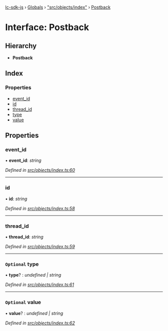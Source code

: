 [lc-sdk-js](../README.md) › [Globals](../globals.md) › ["src/objects/index"](../modules/_src_objects_index_.md) › [Postback](_src_objects_index_.postback.md)

# Interface: Postback

## Hierarchy

* **Postback**

## Index

### Properties

* [event_id](_src_objects_index_.postback.md#event_id)
* [id](_src_objects_index_.postback.md#id)
* [thread_id](_src_objects_index_.postback.md#thread_id)
* [type](_src_objects_index_.postback.md#optional-type)
* [value](_src_objects_index_.postback.md#optional-value)

## Properties

###  event_id

• **event_id**: *string*

*Defined in [src/objects/index.ts:60](https://github.com/livechat/lc-sdk-js/blob/38eeefe/src/objects/index.ts#L60)*

___

###  id

• **id**: *string*

*Defined in [src/objects/index.ts:58](https://github.com/livechat/lc-sdk-js/blob/38eeefe/src/objects/index.ts#L58)*

___

###  thread_id

• **thread_id**: *string*

*Defined in [src/objects/index.ts:59](https://github.com/livechat/lc-sdk-js/blob/38eeefe/src/objects/index.ts#L59)*

___

### `Optional` type

• **type**? : *undefined | string*

*Defined in [src/objects/index.ts:61](https://github.com/livechat/lc-sdk-js/blob/38eeefe/src/objects/index.ts#L61)*

___

### `Optional` value

• **value**? : *undefined | string*

*Defined in [src/objects/index.ts:62](https://github.com/livechat/lc-sdk-js/blob/38eeefe/src/objects/index.ts#L62)*
